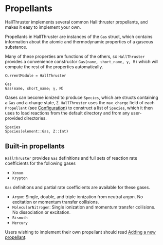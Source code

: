 # Propellants

HallThruster implements several common Hall thruster propellants, and makes it easy to implement your own.

Propellants in HallThruster are instances of the `Gas` struct, which contains information about the atomic and thermodynamic properties of a gaseous substance.

Many of these properties are functions of the others, so `HallThruster` provides a convenience constructor `Gas(name, short_name, γ, M)` which will compute the rest of the properties automatically.


```@meta
CurrentModule = HallThruster
```
```@docs
Gas
Gas(name, short_name; γ, M)
```

Gases can become ionized to produce `Species`, which are structs containing a `Gas` and a charge state, `Z`.
`HallThruster` uses the `max_charge` field of each `Propellant` (see [Configuration](@ref)) to construct a list of `Species`, which it then uses to load reactions from the default directory and from any user-provided directories.

```@docs
Species
Species(element::Gas, Z::Int)
```

## Built-in propellants

`HallThruster` provides `Gas` definitions and full sets of reaction rate coefficients for the following gases
- `Xenon`
- `Krypton`

`Gas` definitions and partial rate coefficients are available for these gases.
- `Argon`: Single, double, and triple ionization from neutral argon. No excitation or momentum transfer collisions.
- `MolecularNitrogen`: Single ionization and momentum transfer collisions. No dissociation or excitation.
- `Bismuth`
- `Mercury`

Users wishing to implement their own propellant should read [Adding a new propellant](@ref).
